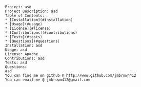 
    Project: asd
    Project Description: asd
    Table of Contents: 
    * [Installation](#installation)
    * [Usage](#usage)
    * [License](#license)
    * [Contributions](#contributions)
    * [Tests](#tests)
    * [Questions](#questions)
    Installation: asd
    Usage: asd
    License: Apache
    Contributions: asd
    Tests: asd
    Questions: 
    asd
    You can find me on github @ http://www.github.com/jmbrown412
    You can email me @ jmbrown412@gmail.com
    